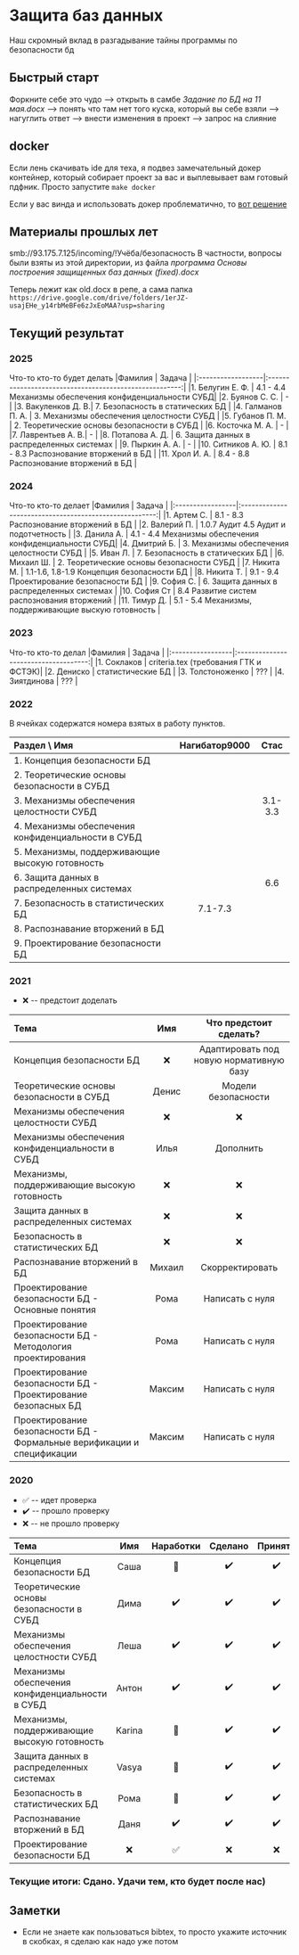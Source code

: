 # Защита баз данных

Наш скромный вклад в разгадывание тайны программы по безопасности бд

## Быстрый старт

Форкните себе это чудо --> открыть в самбе *Задание по БД на 11 мая.docx* --> понять что там нет того куска, который вы себе взяли --> нагуглить ответ --> внести изменения в проект --> запрос на слияние

## docker

Если лень скачивать ide для теха, я подвез замечательный докер контейнер, который собирает проект за вас и выплевывает вам готовый пдфник. Просто запустите `make docker`

Если у вас винда и использовать докер проблематично, то [вот решение](https://ubuntu.com/tutorials/tutorial-install-ubuntu-desktop#1-overview)

## Материалы прошлых лет

smb://93.175.7.125/incoming/!Учёба/безопасность
В частности, вопросы были взяты из этой директории, из файла *программа Основы построения защищенных баз данных (fixed).docx*

Теперь лежит как old.docx в репе, а сама папка ```https://drive.google.com/drive/folders/1erJZ-usajEHe_y14rbMeBFe6zJxEoMAA?usp=sharing```

## Текущий результат

### 2025

Что-то кто-то будет делать
|Фамилия            |  Задача                                                |
|:------------------|:------------------------------------------------------:|
|1. Белугин Е. Ф.   | 4.1 - 4.4 Механизмы обеспечения конфиденциальности СУБД|
|2. Буянов С. С.    | -                                                      |
|3. Вакуленков Д. В.| 7. Безопасность в статических БД                       |
|4. Галманов П. А.  | 3. Механизмы обеспечения целостности  СУБД             |
|5. Губанов П. М.   | 2. Теоретические основы безопасности в СУБД            |
|6. Косточка М. А.  | -                                                      |
|7. Лаврентьев А. В.| -                                                      |
|8. Потапова А. Д.  | 6. Защита данных в распределенных системах             |
|9. Пыркин А. А.    | -                                                      |
|10. Ситников А. Ю. | 8.1 - 8.3 Распознование вторжений в БД                 |
|11. Хрол И. А.     | 8.4 - 8.8  Распознование вторжений в БД                |



### 2024

Что-то кто-то делает
|Фамилия           |  Задача                                                |
|:-----------------|:------------------------------------------------------:|
|1. Артем С.       | 8.1 - 8.3 Распознование вторжений в БД                 |
|2. Валерий П.     | 1.0.7 Аудит 4.5 Аудит и подотчетность                  |
|3. Данила А.      | 4.1 - 4.4 Механизмы обеспечения конфиденциальности СУБД|
|4. Дмитрий Б.     | 3. Механизмы обеспечения целостности  СУБД             |
|5. Иван Л.        | 7. Безопасность в статических БД                       |
|6. Михаил Ш.      | 2. Теоретические основы безопасности СУБД              |
|7. Никита М.      | 1.1-1.6, 1.8-1.9 Концепция безопасности БД             |
|8. Никита Т.      | 9.1 - 9.4 Проектирование безопасности БД               |
|9. София С.       | 6. Защита данных в распределенных системах             |
|10. София Ст      | 8.4 Развитие систем распознования вторжений            |
|11. Тимур Д.      | 5.1 - 5.4 Механизмы, поддерживающие выскую готовность  |


### 2023

Что-то кто-то делал
|Фамилия           |  Задача                              |
|:-----------------|:------------------------------------:|
|1. Соклаков       | criteria.tex (требования ГТК и ФСТЭК)|
|2. Дениско        | статистические БД                    |
|3. Толстоноженко  |                 ???                  |
|4. Зиятдинова     |                 ???                  |

### 2022

В ячейках содержатся номера взятых в работу пунктов.

| Раздел \ Имя                                       | Нагибатор9000 | Стас    |
|:---------------------------------------------------|:-------------:|:-------:|
| 1. Концепция безопасности БД                       |               |         |
| 2. Теоретические основы безопасности в СУБД        |               |         |
| 3. Механизмы обеспечения целостности СУБД          |               | 3.1-3.3 |
| 4. Механизмы обеспечения конфиденциальности в СУБД |               |         |
| 5. Механизмы, поддерживающие высокую готовность    |               |         |
| 6. Защита данных в распределенных системах         |               |   6.6   |
| 7. Безопасность в статистических БД                | 7.1-7.3       |         |
| 8. Распознавание вторжений в БД                    |               |         |
| 9. Проектирование безопасности БД                  |               |         |

### 2021

* :x: -- предстоит доделать

| Тема | Имя | Что предстоит сделать? |
| :--- | :-: | :--------------------: |
| Концепция безопасности БД                       | :x: | Адаптировать под новую нормативную базу |
| Теоретические основы безопасности в СУБД        | Денис | Модели безопасности |
| Механизмы обеспечения целостности СУБД          | :x: | :x: |
| Механизмы обеспечения конфиденциальности в СУБД | Илья | Дополнить |
| Механизмы, поддерживающие высокую готовность    | :x: | :x: |
| Защита данных в распределенных системах         | :x: | :x: |
| Безопасность в статистических БД                | :x: | :x: |
| Распознавание вторжений в БД                    | Михаил | Скорректировать |
| Проектирование безопасности БД - Основные понятия | Рома | Написать с нуля |
| Проектирование безопасности БД - Методология проектирования | Рома | Написать с нуля |
| Проектирование безопасности БД - Проектирование безопасных БД | Максим | Написать с нуля |
| Проектирование безопасности БД - Формальные верификации и спецификации | Максим | Написать с нуля |

### 2020

* :white_check_mark: -- идет проверка
* :heavy_check_mark: -- прошло проверку
* :x: -- не прошло проверку

| Тема | Имя | Наработки | Сделано | Принято |
| :--- | :-: | :--------:| :-----: | :-----: |
| Концепция безопасности БД                       | Саша | :poop: | :heavy_check_mark: | :heavy_check_mark: |
| Теоретические основы безопасности в СУБД        | Дима | :heavy_check_mark: | :heavy_check_mark: | :heavy_check_mark: |
| Механизмы обеспечения целостности СУБД          | Леша | :heavy_check_mark: | :heavy_check_mark: | :heavy_check_mark: |
| Механизмы обеспечения конфиденциальности в СУБД | Антон | :heavy_check_mark: | :heavy_check_mark: | :heavy_check_mark: |
| Механизмы, поддерживающие высокую готовность    | Karina | :poop: | :heavy_check_mark: | :heavy_check_mark: |
| Защита данных в распределенных системах         | Vasya | :poop: | :heavy_check_mark: | :heavy_check_mark: |
| Безопасность в статистических БД                | Рома | :poop: | :heavy_check_mark: | :heavy_check_mark: |
| Распознавание вторжений в БД                    | Даня | :heavy_check_mark: | :heavy_check_mark: | :heavy_check_mark: |
| Проектирование безопасности БД                  | :x: | :white_check_mark: | :x: | :x: |

### Текущие итоги: Сдано. Удачи тем, кто будет после нас)

## Заметки

* Если не знаете как пользоваться bibtex, то просто укажите источник в скобках, я сделаю как надо уже потом
